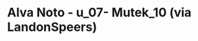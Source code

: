<!--
id: 169243979
link: http://tumblr.atmos.org/post/169243979/alva-noto-u-07-mutek-10-via-landonspeers
slug: alva-noto-u-07-mutek-10-via-landonspeers
date: Sat Aug 22 2009 16:37:12 GMT-0700 (PDT)
publish: 2009-08-022
tags: 
title: Alva Noto - u_07-  Mutek_10 (via LandonSpeers)
-->


Alva Noto - u_07-  Mutek_10 (via LandonSpeers)
==============================================




